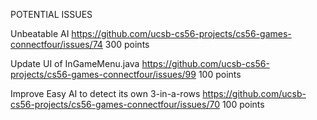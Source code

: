POTENTIAL ISSUES

Unbeatable AI
https://github.com/ucsb-cs56-projects/cs56-games-connectfour/issues/74
300 points

Update UI of InGameMenu.java
https://github.com/ucsb-cs56-projects/cs56-games-connectfour/issues/99
100 points

Improve Easy AI to detect its own 3-in-a-rows
https://github.com/ucsb-cs56-projects/cs56-games-connectfour/issues/70
100 points